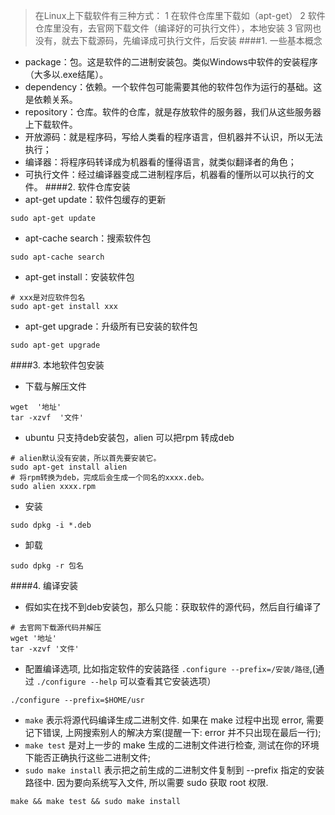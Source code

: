 >在Linux上下载软件有三种方式：
1 在软件仓库里下载如（apt-get）
2 软件仓库里没有，去官网下载文件（编译好的可执行文件），本地安装
3 官网也没有，就去下载源码，先编译成可执行文件，后安装
####1. 一些基本概念
- package：包。这是软件的二进制安装包。类似Windows中软件的安装程序（大多以.exe结尾）。
- dependency：依赖。一个软件包可能需要其他的软件包作为运行的基础。这是依赖关系。
- repository：仓库。软件的仓库，就是存放软件的服务器，我们从这些服务器上下载软件。
- 开放源码：就是程序码，写给人类看的程序语言，但机器并不认识，所以无法执行；
- 编译器：将程序码转译成为机器看的懂得语言，就类似翻译者的角色；
- 可执行文件：经过编译器变成二进制程序后，机器看的懂所以可以执行的文件。
####2. 软件仓库安装
- apt-get update：软件包缓存的更新
```
sudo apt-get update
```
- apt-cache search：搜索软件包
```
sudo apt-cache search
```
- apt-get install：安装软件包
```
# xxx是对应软件包名
sudo apt-get install xxx
```
- apt-get upgrade：升级所有已安装的软件包
```
sudo apt-get upgrade
```
####3. 本地软件包安装
- 下载与解压文件
```
wget  '地址'
tar -xzvf  '文件'
```
- ubuntu 只支持deb安装包，alien 可以把rpm 转成deb
```
# alien默认没有安装，所以首先要安装它。
sudo apt-get install alien
# 将rpm转换为deb，完成后会生成一个同名的xxxx.deb。
sudo alien xxxx.rpm
```
- 安装
```
sudo dpkg -i *.deb
```
- 卸载
```
sudo dpkg -r 包名
```
####4. 编译安装
- 假如实在找不到deb安装包，那么只能：获取软件的源代码，然后自行编译了

```
# 去官网下载源代码并解压
wget '地址'
tar -xzvf '文件'
```
- 配置编译选项, 比如指定软件的安装路径 `.configure --prefix=/安装/路径`,(通过 `./configure --help` 可以查看其它安装选项）
```
./configure --prefix=$HOME/usr 
```
- `make` 表示将源代码编译生成二进制文件. 如果在 make 过程中出现 error, 需要记下错误, 上网搜索别人的解决方案(提醒一下: error 并不只出现在最后一行);
- `make test` 是对上一步的 make 生成的二进制文件进行检查, 测试在你的环境下能否正确执行这些二进制文件;
- `sudo make install` 表示把之前生成的二进制文件复制到 --prefix 指定的安装路径中. 因为要向系统写入文件, 所以需要 sudo 获取 root 权限.
```
make && make test && sudo make install
```
